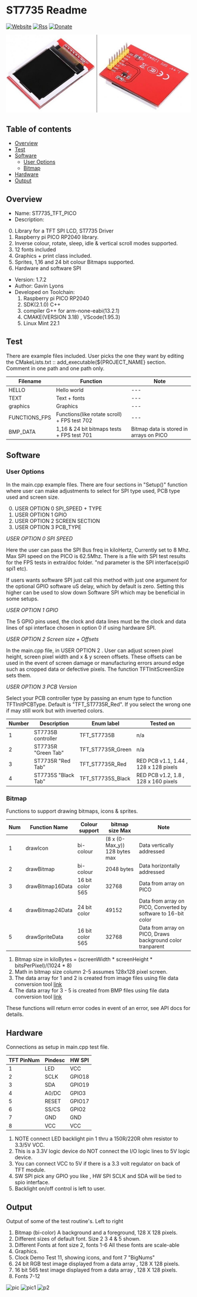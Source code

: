 # ST7735 Readme

[![Website](https://img.shields.io/badge/Website-Link-blue.svg)](https://gavinlyonsrepo.github.io/)  [![Rss](https://img.shields.io/badge/Subscribe-RSS-yellow.svg)](https://gavinlyonsrepo.github.io//feed.xml)  [![Donate](https://img.shields.io/badge/Donate-PayPal-green.svg)](https://www.paypal.com/paypalme/whitelight976)

![ ig ](https://github.com/gavinlyonsrepo/pic_16F18346_projects/blob/master/images/st7735/pcb.jpg)

## Table of contents

  * [Overview](#overview)
  * [Test](#test)
  * [Software](#software)
      * [User Options](#user-options)
      * [Bitmap](#bitmap)
  * [Hardware](#hardware)
  * [Output](#output)

## Overview

* Name: ST7735_TFT_PICO
* Description:

0. Library for a TFT SPI LCD, ST7735 Driver
1. Raspberry pi PICO RP2040 library.
2. Inverse colour, rotate, sleep, idle  & vertical scroll modes supported.
3. 12 fonts included
4. Graphics + print class included.
5. Sprites, 1,16 and 24 bit colour Bitmaps supported.
6. Hardware and software  SPI

* Version:  1.7.2
* Author: Gavin Lyons
* Developed on Toolchain:
	1. Raspberry pi PICO RP2040
	2. SDK(2.1.0) C++
	3. compiler G++ for arm-none-eabi(13.2.1)
	4. CMAKE(VERSION 3.18) , VScode(1.95.3)
	5. Linux Mint 22.1


## Test

There are  example files included. User picks the one they want 
by editing the CMakeLists.txt :: add_executable(${PROJECT_NAME}  section.
Comment in one path and one path only.

| Filename  | Function  | Note |
| --- | --- | --- |
| HELLO | Hello world  | --- |
| TEXT | Text  + fonts | --- |
| graphics| Graphics | --- |
| FUNCTIONS_FPS| Functions(like rotate scroll) + FPS test 702| --- |
| BMP_DATA | 1,16 & 24 bit bitmaps tests + FPS test 701| Bitmap data is stored in arrays on PICO |


## Software


### User Options

In the main.cpp example files. There are four sections in "Setup()" function 
where user can make adjustments to select for SPI type used, PCB type used and screen size.


0. USER OPTION 0 SPI_SPEED + TYPE 
1. USER OPTION 1 GPIO
2. USER OPTION 2 SCREEN SECTION 
3. USER OPTION 3 PCB_TYPE


*USER OPTION 0 SPI SPEED* 

Here the user can pass the SPI Bus freq in kiloHertz, Currently set to 8 Mhz.
Max SPI speed on the PICO is 62.5Mhz. There is a file with SPI test results for the FPS tests in extra/doc folder. "nd parameter is the SPI interface(spi0 spi1 etc). 

If users wants software SPI just call this method 
with just one argument for the optional GPIO software uS delay,
which by default is zero. Setting this higher can be used to slow down Software SPI 
which may be beneficial in  some setups.   

*USER OPTION 1 GPIO*

The 5 GPIO pins used, the clock and data lines must be the clock and data lines 
of spi interface chosen in option 0 if using hardware SPI.

*USER OPTION 2 Screen size  + Offsets*

In the main.cpp file, in USER OPTION 2 .
User can adjust screen pixel height, screen pixel width and x & y screen offsets.
These offsets can be used in the event of screen damage or manufacturing errors around edge 
such as cropped data or defective pixels.
The function TFTInitScreenSize sets them.

*USER OPTION 3 PCB Version*

Select your PCB controller type by passing an enum type to function  TFTInitPCBType.
Default is "TFT_ST7735R_Red".  If you select the wrong one if may still work but with inverted colors.

| Number | Description | Enum label| Tested on | 
| ---- | ---- | --- | --- |
| 1 | ST7735B controller| TFT_ST7735B | n/a | 
| 2 | ST7735R "Green Tab" | TFT_ST7735R_Green | n/a |
| 3 | ST7735R "Red Tab"   | TFT_ST7735R_Red | RED PCB v1.1, 1.44 , 128 x 128 pixels |
| 4 | ST7735S "Black Tab" | TFT_ST7735S_Black | RED PCB v1.2, 1.8 , 128 x 160 pixels |


### Bitmap

Functions to support drawing bitmaps, icons & sprites.

| Num | Function Name | Colour support | bitmap size Max |  Note |
| ------ | ------ | ------ | ------ | ------ |
| 1 | drawIcon | bi-colour | (8 x (0-Max_y)) 128 bytes max  | Data vertically addressed |
| 2 | drawBitmap | bi-colour | 2048 bytes  | Data horizontally  addressed |
| 3 | drawBitmap16Data | 16 bit color 565  | 32768  | Data from array on PICO |
| 4 | drawBitmap24Data  | 24 bit color  | 49152  | Data from array on PICO, Converted by software to 16-bit color | 
| 5 | drawSpriteData  | 16 bit color  565 | 32768  | Data from array on PICO, Draws background color tranparent | 


1. Bitmap size in kiloBytes = (screenWidth * screenHeight * bitsPerPixel)/(1024 * 8)
2. Math in bitmap size column 2-5  assumes 128x128 pixel screen.
3. The data array for 1 and 2 is created from image files using file data conversion tool [link](https://javl.github.io/image2cpp/)
4. The data array for 3 - 5  is created from BMP files using file data conversion tool [link](https://notisrac.github.io/FileToCArray/)

These functions will return error codes in event of an error, see  API docs for details.

## Hardware

Connections as setup in main.cpp  test file.

| TFT PinNum | Pindesc |  HW SPI |
| --- | --- | --- | 
| 1 | LED | VCC |   
| 2 | SCLK | GPIO18 |
| 3 | SDA | GPIO19 |
| 4 | A0/DC |  GPIO3  |
| 5 | RESET |   GPIO17 |
| 6 | SS/CS |  GPIO2 |
| 7 | GND | GND |
| 8 | VCC |  VCC  |

1. NOTE connect LED backlight pin 1 thru a 150R/220R ohm resistor to 3.3/5V VCC.
2. This is a 3.3V logic device do NOT connect the I/O logic lines to 5V logic device.
3. You can connect VCC to 5V if there is a 3.3 volt regulator on back of TFT module.
4. SW SPI pick any GPIO you like , HW SPI SCLK and SDA will be tied to spio interface.
5. Backlight on/off control is left to user.

## Output

Output of some of the test routine's. Left to right

1. Bitmap (bi-color) A background and a foreground, 128 X 128 pixels.
2. Different sizes of default font. Size 2 3 4 & 5 shown.
3. Different Fonts at font size 2, fonts 1-6 All these fonts are scale-able
4. Graphics.
5. Clock Demo Test 11,  showing icons, and font 7 "BigNums"
6. 24 bit RGB test image displayed from a data array  ,  128 X 128 pixels.
7. 16 bit 565 test image displayed from a data array , 128 X 128 pixels.
8. Fonts 7-12 

![ pic ](https://github.com/gavinlyonsrepo/ST7735_TFT_PICO/blob/main/extra/doc/images/row1.jpg)
![ pic1 ](https://github.com/gavinlyonsrepo/ST7735_TFT_RPI/blob/main/extra/images/4.jpg)
![ p2](https://github.com/gavinlyonsrepo/ST7735_TFT_RPI/blob/main/extra/images/5.jpg)

